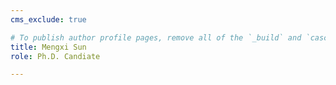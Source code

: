 ```yaml
---
cms_exclude: true

# To publish author profile pages, remove all of the `_build` and `cascade` settings below.
title: Mengxi Sun
role: Ph.D. Candiate

---
```

